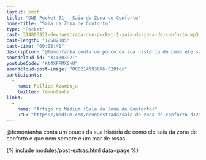 ```yaml
---
layout: post
title: "DNE Pocket 01 - Saia da Zona de Conforto"
home-title: "Saia da Zona de Conforto"
type: "Pocket"
cast: 314803921-devnaestrada-dne-pocket-1-saia-da-zona-de-conforto.mp3
cast-length: "12582005"
cast-time: "00:08:41"
description: "@femontanha conta um pouco da sua história de como ele saiu da zona de conforto e que nem sempre é um mar de rosas."
soundcloud-id: "314803921"
youtubeCode: "Kt4XFFMX6yU"
soundcloud-post-image: "000214993686-520foc"
participants:
  -
    name: Fellipe Azambuja
    twitter: femontanha
links:
  -
    name: "Artigo no Medium (Saia da Zona de Conforto)"
    urL: "https://medium.com/devnaestrada/saia-da-zona-de-conforto-d12a02ffda77"
---
```


@femontanha conta um pouco da sua história de como ele saiu da zona de conforto e que nem sempre é um mar de rosas.

{% include modules/post-extras.html data=page %}
